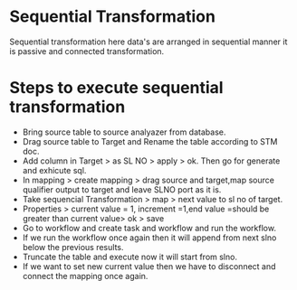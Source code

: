 # Sequential Transformation
Sequential transformation here data's are arranged in sequential manner it is passive and connected transformation. 

# Steps to execute sequential transformation
* Bring source table to source analyazer from database. 
* Drag source table to Target and Rename the table according to STM doc. 
* Add column in Target > as SL NO > apply > ok. Then go for generate and exhicute sql. 
* In mapping > create mapping > drag source and target,map source qualifier output to target and leave SLNO port as it is. 
* Take sequencial Transformation > map > next value to sl no of target. 
* Properties > current value = 1, increment =1,end value =should be greater than current value> ok > save
* Go to workflow and create task and workflow and run the workflow. 
* If we run the workflow once again then it will append from next slno below the previous results. 
* Truncate the table and execute now it will start from slno. 
* If we want to set new current value then we have to disconnect and connect the mapping once again. 

